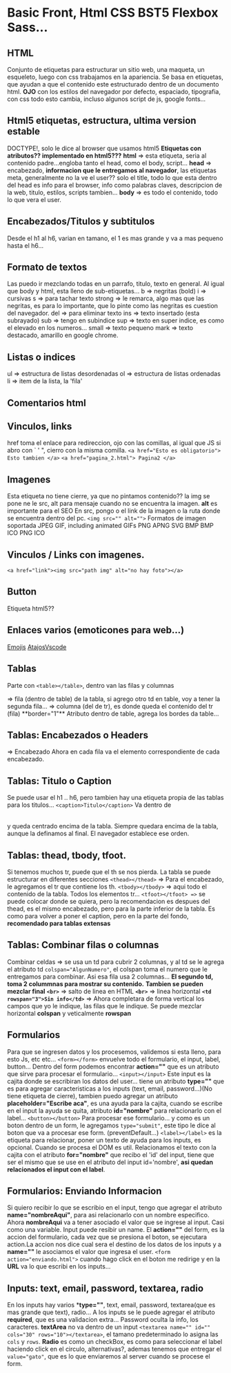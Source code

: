 # Basic Front, Html CSS BST5 Flexbox Sass...

## HTML
Conjunto de etiquetas para estructurar un sitio web, una maqueta, un esqueleto, luego con css trabajamos en la apariencia.
Se basa en etiquetas, que ayudan a que el contenido este estructurado dentro de un documento html.
**OJO** con los estilos del navegador por defecto, espaciado, tipografia, con css todo esto cambia, incluso algunos script de js, google fonts...

## Html5 etiquetas, estructura, ultima version estable
DOCTYPE!, solo le dice al browser que usamos html5
**Etiquetas con atributos?? implementado en html5???**
**html** => esta etiqueta, seria al contenido padre...engloba tanto el head, como el body, script...
**head** => encabezado, **informacion que le entregamos al navegador**, las etiquetas meta, generalmente no la ve el user?? solo el title, todo lo que esta dentro del head es info para el browser, info como palabras claves, descripcion de la web, titulo, estilos, scripts tambien...
**body** => es todo el contenido, todo lo que vera el user.

## Encabezados/Titulos y subtitulos
Desde el h1 al h6, varian en tamano, el 1 es mas grande y va a mas pequeno hasta el h6...

## Formato de textos
Las puedo ir mezclando todas en un parrafo, titulo, texto en general. Al igual que body y html, esta lleno de sub-etiquetas...
b => negritas (bold)
i => cursivas
s => para tachar texto
strong => le remarca, algo mas que las negritas, es para lo importante, que lo pinte como las negritas es cuestion del navegador.
del => para eliminar texto
ins => texto insertado (esta subrayado)
sub => tengo en subindice
sup => texto en super indice, es como el elevado en los numeros...
small => texto pequeno
mark => texto destacado, amarillo en google chrome.

## Listas o indices
ul => estructura de listas desordenadas
ol => estructura de listas ordenadas
li => item de la lista, la 'fila'

## Comentarios html
<!-- <li>Elemento</li> -->

## Vinculos, links
href toma el enlace para redireccion, ojo con las comillas, al igual que JS si abro con ` ' ", cierro con la misma comilla.
``` <a href="Esto es obligatorio"> Esto tambien </a> ```
``` <a href="pagina_2.html"> Pagina2 </a> ```

## Imagenes
Esta etiqueta no tiene cierre, ya que no pintamos contenido?? la img se pone ne le src, alt para mensaje cuando no se encuentra la imagen. **alt** es importante para el SEO
En src, pongo o el link de la imagen o la ruta donde se encuentra dentro del pc.
``` <img src="" alt=""> ```
Formatos de imagen soportada
JPEG
GIF, including animated GIFs
PNG
APNG
SVG
BMP
BMP ICO
PNG ICO

## Vinculos / Links con imagenes.
``` <a href="link"><img src="path img" alt="no hay foto"></a> ```

## Button
Etiqueta html5??

## Enlaces varios (emoticones para web...)
[Emojis](https://unicode-table.com/es/sets/top-emoji/)
[AtajosVscode](https://code.visualstudio.com/shortcuts/keyboard-shortcuts-windows.pdf)

## Tablas
Parte con ```<table></table>```, dentro van las filas y columnas
<tr> => fila (dentro de table) de la tabla, si agrego otro td en table, voy a tener la segunda fila...
<td> => columna (del de tr), es donde queda el contenido del tr (fila)
**border="1"** Atributo dentro de table, agrega los bordes da table...

## Tablas: Encabezados o Headers
<th> => Encabezado
Ahora en cada fila va el elemento correspondiente de cada encabezado.

## Tablas: Titulo o Caption
Se puede usar el h1 .. h6, pero tambien hay una etiqueta propia de las tablas para los titulos...
```<caption>Titulo</caption>``` Va dentro de <table></table> y queda centrado encima de la tabla. Siempre quedara encima de la tabla, aunque la definamos al final. El navegador establece ese orden.

## Tablas: thead, tbody, tfoot.
Si tenemos muchos tr, puede que el th se nos pierda.
La tabla se puede estructurar en diferentes secciones
```<thead></thead>``` => Para el encabezado, le agregamos el tr que contiene los th.
```<tbody></tbody>``` => aqui todo el contenido de la tabla. Todos los elementos tr...
```<tfoot></tfoot> =>``` se puede colocar donde se quiera, pero la recomendacion es despues del thead, es el mismo encabezado, pero para la parte inferior de la tabla. Es como para volver a poner el caption, pero en la parte del fondo, **recomendado para tablas extensas**

## Tablas: Combinar filas o columnas
Combinar celdas => se usa un td para cubrir 2 columnas, y al td se le agrega el atributo td ```colspan="AlgunNumero"```, el colspan toma el numero que le entregamos para combinar. Asi esa fila usa 2 columnas... **El segundo td, toma 2 colummnas para mostrar su contenido.**
**Tambien se pueden mezclar final** 
**```<br>```** => salto de linea en HTML
**```<br>```** => linea horizontal
**``` <td rowspan="3">Sin info</td> ```** => Ahora completara de forma vertical los campos que yo le indique, las filas que le indique.
Se puede mezclar horizontal **colspan** y veticalmente **rowspan**

## Formularios
Para que se ingresen datos y los procesemos, validemos si esta lleno, para esto Js, etc etc...
```<form></form>``` envuelve todo el formulario, el input, label, button...
Dentro del form podemos encontrar **action=""** que es un atributo que sirve para procesar el formulario...
```<input></input>``` Este input es la cajita donde se escribiran los datos del user... tiene un atributo **type=""** que es para agregar caracteristicas a los inputs (text, email, password...)(No tiene etiqueta de cierre), tambien puedo agregar un atributo **placeholder="Escribe aca"**, es una ayuda para la cajita, cuando se escribe en el input la ayuda se quita, atributo **id="nombre"** para relacionarlo con el label...
```<button></button>``` Para procesar ese formulario... y como es un boton dentro de un form, le agregamos ```type="submit"```, este tipo le dice al boton que va a procesar ese form. (preventDefault...)
```<label></label>``` es la etiqueta para relacionar, poner un texto de ayuda para los inputs, es opcional. Cuando se procesa el DOM es util. Relacionamos el texto con la cajita con el atributo **for="nombre"** que recibo el 'id' del input, tiene que ser el mismo que se use en el atributo del input id='nombre', **asi quedan relacionados el input con el label**.

## Formularios: Enviando Informacion
Si quiero recibir lo que se escribio en el input, tengo que agregar el atributo **name="nombreAqui"**, para asi relacionarlo con un nombre especifico. Ahora **nombreAqui** va a tener asociado el valor que se ingrese al input. Casi como una variable. Input puede resibir un name.
El **action=""** del form, es la accion del formulario, cada vez que se presiona el boton, se ejecutara action.La accion nos dice cual sera el destino de los datos de los inputs y a **name=""** le asociamos el valor que ingresa el user.
```<form action="enviando.html">``` cuando hago click en el boton me redirige y en la **URL** va lo que escribi en los inputs...

## Inputs: text, email, password, textarea, radio
En los inputs hay varios ***type=""**, text, email, password, textarea(que es mas grande que text), radio...
A los inputs se le puede agregar el atributo **required**, que es una validacion extra...
Password oculta la info, los caracteres.
**textArea** no va dentro de un input
``` <textarea name="" id="" cols="30" rows="10"></textarea> ```, el tamano predeterminado lo asigna las ```cols``` y ```rows```.
**Radio** es como un checkBox, es como para seleccionar el label haciendo click en el circulo, alternativas?, ademas tenemos que entregar el ```value="gato"```, que es lo que enviaremos al server cuando se procese el form.
